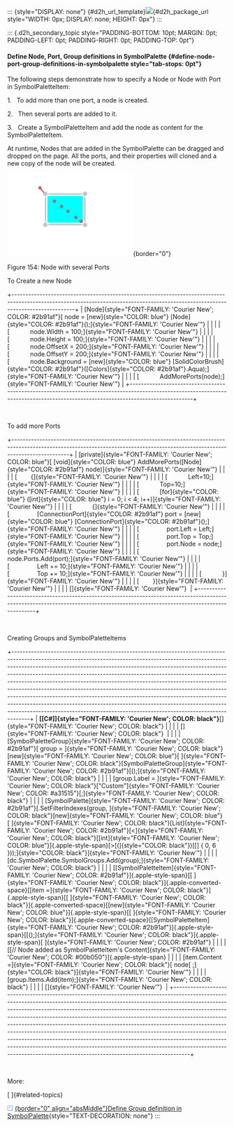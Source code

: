 ::: {style="DISPLAY: none"}
[](ms-xhelp:///?Id=d2h_url_template){#d2h_url_template}![](!package_url!){#d2h_package_url style="WIDTH: 0px; DISPLAY: none; HEIGHT: 0px"}
:::

::: {.d2h_secondary_topic style="PADDING-BOTTOM: 10pt; MARGIN: 0pt; PADDING-LEFT: 0pt; PADDING-RIGHT: 0pt; PADDING-TOP: 0pt"}
#### Define Node, Port, Group definitions in SymbolPalette {#define-node-port-group-definitions-in-symbolpalette style="tab-stops: 0pt"}

The following steps demonstrate how to specify a Node or Node with Port in SymbolPaletteItem:

1.   To add more than one port, a node is created.

2.   Then several ports are added to it.

3.   Create a SymbolPaletteItem and add the node as content for the SymbolPaletteItem.

At runtime, Nodes that are added in the SymbolPalette can be dragged and dropped on the page. All the ports, and their properties will cloned and a new copy of the node will be created.

![Description: C:\\Users\\riaj\\Desktop\\Ports.PNG](ImagesExt/image62_159.png){border="0"}

Figure 154: Node with several Ports

To Create a new Node

+----------------------------------------------------------------------------------------------------------------------------------------------------------------------------------+
| [Node]{style="FONT-FAMILY: 'Courier New'; COLOR: #2b91af"}[ node = [new]{style="COLOR: blue"} [Node]{style="COLOR: #2b91af"}();]{style="FONT-FAMILY: 'Courier New'"}             |
|                                                                                                                                                                                  |
| [            node.Width = 100;]{style="FONT-FAMILY: 'Courier New'"}                                                                                                              |
|                                                                                                                                                                                  |
| [            node.Height = 100;]{style="FONT-FAMILY: 'Courier New'"}                                                                                                             |
|                                                                                                                                                                                  |
| [            node.OffsetX = 200;]{style="FONT-FAMILY: 'Courier New'"}                                                                                                            |
|                                                                                                                                                                                  |
| [            node.OffsetY = 200;]{style="FONT-FAMILY: 'Courier New'"}                                                                                                            |
|                                                                                                                                                                                  |
| [            node.Background = [new]{style="COLOR: blue"} [SolidColorBrush]{style="COLOR: #2b91af"}([Colors]{style="COLOR: #2b91af"}.Aqua);]{style="FONT-FAMILY: 'Courier New'"} |
|                                                                                                                                                                                  |
| [            AddMorePorts(node);]{style="FONT-FAMILY: 'Courier New'"}                                                                                                            |
+----------------------------------------------------------------------------------------------------------------------------------------------------------------------------------+

 

To add more Ports

+--------------------------------------------------------------------------------------------------------------------------------------------------------------------------------+
| [private]{style="FONT-FAMILY: 'Courier New'; COLOR: blue"}[ [void]{style="COLOR: blue"} AddMorePorts([Node]{style="COLOR: #2b91af"} node)]{style="FONT-FAMILY: 'Courier New'"} |
|                                                                                                                                                                                |
| [        {]{style="FONT-FAMILY: 'Courier New'"}                                                                                                                                |
|                                                                                                                                                                                |
| [            Left=10;]{style="FONT-FAMILY: 'Courier New'"}                                                                                                                     |
|                                                                                                                                                                                |
| [            Top=10;]{style="FONT-FAMILY: 'Courier New'"}                                                                                                                      |
|                                                                                                                                                                                |
| [            [for]{style="COLOR: blue"} ([int]{style="COLOR: blue"} i = 0; i \< 4; i++)]{style="FONT-FAMILY: 'Courier New'"}                                                   |
|                                                                                                                                                                                |
| [            {]{style="FONT-FAMILY: 'Courier New'"}                                                                                                                            |
|                                                                                                                                                                                |
| [                [ConnectionPort]{style="COLOR: #2b91af"} port = [new]{style="COLOR: blue"} [ConnectionPort]{style="COLOR: #2b91af"}();]{style="FONT-FAMILY: 'Courier New'"}   |
|                                                                                                                                                                                |
| [                port.Left = Left;]{style="FONT-FAMILY: 'Courier New'"}                                                                                                        |
|                                                                                                                                                                                |
| [                port.Top = Top;]{style="FONT-FAMILY: 'Courier New'"}                                                                                                          |
|                                                                                                                                                                                |
| [                port.Node = node;]{style="FONT-FAMILY: 'Courier New'"}                                                                                                        |
|                                                                                                                                                                                |
| [                node.Ports.Add(port);]{style="FONT-FAMILY: 'Courier New'"}                                                                                                    |
|                                                                                                                                                                                |
| [                Left += 10;]{style="FONT-FAMILY: 'Courier New'"}                                                                                                              |
|                                                                                                                                                                                |
| [                Top += 10;]{style="FONT-FAMILY: 'Courier New'"}                                                                                                               |
|                                                                                                                                                                                |
| [            }]{style="FONT-FAMILY: 'Courier New'"}                                                                                                                            |
|                                                                                                                                                                                |
| [        }]{style="FONT-FAMILY: 'Courier New'"}                                                                                                                                |
|                                                                                                                                                                                |
| []{style="FONT-FAMILY: 'Courier New'"}                                                                                                                                         |
+--------------------------------------------------------------------------------------------------------------------------------------------------------------------------------+

 

Creating Groups and SymbolPaletteItems

+------------------------------------------------------------------------------------------------------------------------------------------------------------------------------------------------------------------------------------------------------------------------------------------------------------------------------------------------------------------------------------------------------------------------------------------------------------------------------------------------------------------------------------------------------------------------------------------------------------------------------------------------------------------------------------------------------------------------------------+
| **[\[C#\]]{style="FONT-FAMILY: 'Courier New'; COLOR: black"}**[]{style="FONT-FAMILY: 'Courier New'; COLOR: black"}                                                                                                                                                                                                                                                                                                                                                                                                                                                                                                                                                                                                                 |
|                                                                                                                                                                                                                                                                                                                                                                                                                                                                                                                                                                                                                                                                                                                                    |
| []{style="FONT-FAMILY: 'Courier New'; COLOR: black"}                                                                                                                                                                                                                                                                                                                                                                                                                                                                                                                                                                                                                                                                               |
|                                                                                                                                                                                                                                                                                                                                                                                                                                                                                                                                                                                                                                                                                                                                    |
| [SymbolPaletteGroup]{style="FONT-FAMILY: 'Courier New'; COLOR: #2b91af"}[ group = ]{style="FONT-FAMILY: 'Courier New'; COLOR: black"}[new]{style="FONT-FAMILY: 'Courier New'; COLOR: blue"}[ ]{style="FONT-FAMILY: 'Courier New'; COLOR: black"}[SymbolPaletteGroup]{style="FONT-FAMILY: 'Courier New'; COLOR: #2b91af"}[();]{style="FONT-FAMILY: 'Courier New'; COLOR: black"}                                                                                                                                                                                                                                                                                                                                                    |
|                                                                                                                                                                                                                                                                                                                                                                                                                                                                                                                                                                                                                                                                                                                                    |
| [group.Label = ]{style="FONT-FAMILY: 'Courier New'; COLOR: black"}[\"Custom\"]{style="FONT-FAMILY: 'Courier New'; COLOR: #a31515"}[;]{style="FONT-FAMILY: 'Courier New'; COLOR: black"}                                                                                                                                                                                                                                                                                                                                                                                                                                                                                                                                            |
|                                                                                                                                                                                                                                                                                                                                                                                                                                                                                                                                                                                                                                                                                                                                    |
| [SymbolPalette]{style="FONT-FAMILY: 'Courier New'; COLOR: #2b91af"}[.SetFilterIndexes(group, ]{style="FONT-FAMILY: 'Courier New'; COLOR: black"}[new]{style="FONT-FAMILY: 'Courier New'; COLOR: blue"}[ ]{style="FONT-FAMILY: 'Courier New'; COLOR: black"}[List]{style="FONT-FAMILY: 'Courier New'; COLOR: #2b91af"}[\<]{style="FONT-FAMILY: 'Courier New'; COLOR: black"}[[int]{style="FONT-FAMILY: 'Courier New'; COLOR: blue"}]{.apple-style-span}[\>[(]{style="COLOR: black"})[\[\] { 0, 6 }));]{style="COLOR: black"}]{style="FONT-FAMILY: 'Courier New'"}                                                                                                                                                                   |
|                                                                                                                                                                                                                                                                                                                                                                                                                                                                                                                                                                                                                                                                                                                                    |
| [dc.SymbolPalette.SymbolGroups.Add(group);]{style="FONT-FAMILY: 'Courier New'; COLOR: black"}                                                                                                                                                                                                                                                                                                                                                                                                                                                                                                                                                                                                                                      |
|                                                                                                                                                                                                                                                                                                                                                                                                                                                                                                                                                                                                                                                                                                                                    |
| [[SymbolPaletteItem]{style="FONT-FAMILY: 'Courier New'; COLOR: #2b91af"}]{.apple-style-span}[[ ]{style="FONT-FAMILY: 'Courier New'; COLOR: black"}]{.apple-converted-space}[[item =]{style="FONT-FAMILY: 'Courier New'; COLOR: black"}]{.apple-style-span}[[ ]{style="FONT-FAMILY: 'Courier New'; COLOR: black"}]{.apple-converted-space}[[new]{style="FONT-FAMILY: 'Courier New'; COLOR: blue"}]{.apple-style-span}[[ ]{style="FONT-FAMILY: 'Courier New'; COLOR: black"}]{.apple-converted-space}[[SymbolPaletteItem]{style="FONT-FAMILY: 'Courier New'; COLOR: #2b91af"}]{.apple-style-span}[[();]{style="FONT-FAMILY: 'Courier New'; COLOR: black"}]{.apple-style-span}[ ]{style="FONT-FAMILY: 'Courier New'; COLOR: #2b91af"} |
|                                                                                                                                                                                                                                                                                                                                                                                                                                                                                                                                                                                                                                                                                                                                    |
| [[// Node added as SymbolPaletteItem\'s Content]{style="FONT-FAMILY: 'Courier New'; COLOR: #00b050"}]{.apple-style-span}                                                                                                                                                                                                                                                                                                                                                                                                                                                                                                                                                                                                           |
|                                                                                                                                                                                                                                                                                                                                                                                                                                                                                                                                                                                                                                                                                                                                    |
| [item.Content =]{style="FONT-FAMILY: 'Courier New'; COLOR: black"}[ node[ ;]{style="COLOR: black"}]{style="FONT-FAMILY: 'Courier New'"}                                                                                                                                                                                                                                                                                                                                                                                                                                                                                                                                                                                            |
|                                                                                                                                                                                                                                                                                                                                                                                                                                                                                                                                                                                                                                                                                                                                    |
| [group.Items.Add(item);]{style="FONT-FAMILY: 'Courier New'; COLOR: black"}                                                                                                                                                                                                                                                                                                                                                                                                                                                                                                                                                                                                                                                         |
|                                                                                                                                                                                                                                                                                                                                                                                                                                                                                                                                                                                                                                                                                                                                    |
| []{style="FONT-FAMILY: 'Courier New'"}                                                                                                                                                                                                                                                                                                                                                                                                                                                                                                                                                                                                                                                                                             |
+------------------------------------------------------------------------------------------------------------------------------------------------------------------------------------------------------------------------------------------------------------------------------------------------------------------------------------------------------------------------------------------------------------------------------------------------------------------------------------------------------------------------------------------------------------------------------------------------------------------------------------------------------------------------------------------------------------------------------------+

 

More:

[ ]{#related-topics}

[![](button.gif){border="0" align="absMiddle"}Define Group definition in SymbolPalette](ms-xhelp:///?Id=1bf31b58-0e73-4492-bb8e-716ca6b0903e){style="TEXT-DECORATION: none"}
:::
